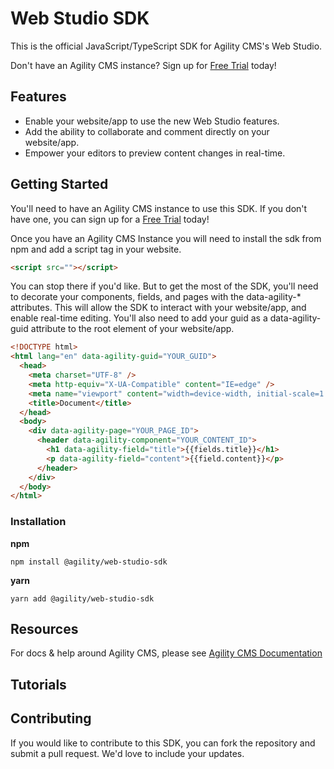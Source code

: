 # Web Studio SDK

This is the official JavaScript/TypeScript SDK for Agility CMS's Web Studio.

Don't have an Agility CMS instance? Sign up for [Free Trial](https://agilitycms.com/free) today!

## Features

- Enable your website/app to use the new Web Studio features.
- Add the ability to collaborate and comment directly on your website/app.
- Empower your editors to preview content changes in real-time.

## Getting Started

You'll need to have an Agility CMS instance to use this SDK. If you don't have one, you can sign up for a [Free Trial](https://agilitycms.com/free) today!

Once you have an Agility CMS Instance you will need to install the sdk from npm and add a script tag in your website.

```html
<script src=""></script>
```

You can stop there if you'd like. But to get the most of the SDK, you'll need to decorate your components, fields, and pages with the data-agility-\* attributes. This will allow the SDK to interact with your website/app, and enable real-time editing. You'll also need to add your guid as a data-agility-guid attribute to the root element of your website/app.

```html
<!DOCTYPE html>
<html lang="en" data-agility-guid="YOUR_GUID">
  <head>
    <meta charset="UTF-8" />
    <meta http-equiv="X-UA-Compatible" content="IE=edge" />
    <meta name="viewport" content="width=device-width, initial-scale=1.0" />
    <title>Document</title>
  </head>
  <body>
    <div data-agility-page="YOUR_PAGE_ID">
      <header data-agility-component="YOUR_CONTENT_ID">
        <h1 data-agility-field="title">{{fields.title}}</h1>
        <p data-agility-field="content">{{field.content}}</p>
      </header>
    </div>
  </body>
</html>
```

### Installation

**npm**

```
npm install @agility/web-studio-sdk
```

**yarn**

```
yarn add @agility/web-studio-sdk
```

## Resources

For docs & help around Agility CMS, please see [Agility CMS Documentation](https://help.agilitycms.com/hc/en-us)

## Tutorials

## Contributing

If you would like to contribute to this SDK, you can fork the repository and submit a pull request. We'd love to include your updates.
